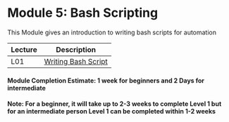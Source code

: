 # Module 5: Bash Scripting
This Module gives an introduction to writing bash scripts for automation 

| Lecture |   Description  |
|---------|----------------|
|  L01    | [Writing Bash Script](L01-Bashscripts.md)  |

#### Module Completion Estimate: 1 week for beginners and 2 Days for intermediate  

#### Note: For a beginner, it will take up to 2-3 weeks to complete Level 1 but for an intermediate person Level 1 can be completed within 1-2 weeks  